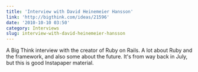 ```yaml
---
title: 'Interview with David Heinemeier Hansson'
link: 'http://bigthink.com/ideas/21596'
date: '2010-10-10 03:50'
category: Interviews
slug: interview-with-david-heinemeier-hansson
---
```


A Big Think interview with the creator of Ruby on Rails. A lot about Ruby and the framework, and also some about the future. It's from way back in July, but this is good Instapaper material.
